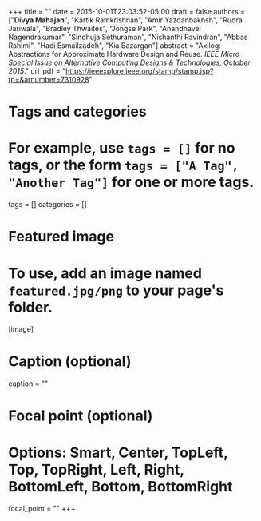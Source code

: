 +++
title = ""
date = 2015-10-01T23:03:52-05:00
draft = false
authors = ["**Divya Mahajan**", "Kartik Ramkrishnan", "Amir Yazdanbakhsh", "Rudra Jariwala", "Bradley Thwaites", "Jongse Park", "Anandhavel Nagendrakumar", "Sindhuja Sethuraman", "Nishanthi Ravindran", "Abbas Rahimi", "Hadi Esmailzadeh", "Kia Bazargan"]
abstract = "Axilog: Abstractions for Approximate Hardware Design and Reuse. *IEEE Micro Special Issue on Alternative Computing Designs & Technologies, October 2015*."
url_pdf = "https://ieeexplore.ieee.org/stamp/stamp.jsp?tp=&arnumber=7310928"

# Tags and categories
# For example, use `tags = []` for no tags, or the form `tags = ["A Tag", "Another Tag"]` for one or more tags.
tags = []
categories = []

# Featured image
# To use, add an image named `featured.jpg/png` to your page's folder. 
[image]
  # Caption (optional)
 caption = ""

  # Focal point (optional)
  # Options: Smart, Center, TopLeft, Top, TopRight, Left, Right, BottomLeft, Bottom, BottomRight
  focal_point = ""
+++

